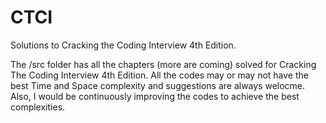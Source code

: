 # CTCI
Solutions to Cracking the Coding Interview 4th Edition.

The /src folder has all the chapters (more are coming) solved for Cracking The Coding Interview 4th Edition.
All the codes may or may not have the best Time and Space complexity and suggestions are always welocme.
Also, I would be continuously improving the codes to achieve the best complexities.
